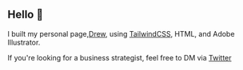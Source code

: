 ## Hello 👋 

I built my personal page,[Drew](https://drewbyts.netlify.app), using [TailwindCSS](https://tailwindcss.com/), HTML, and Adobe Illustrator.

If you're looking for a business strategist, feel free to DM via [Twitter](https://twitter.com/drewbyts)


